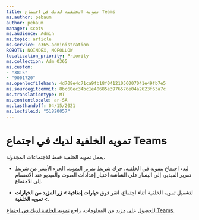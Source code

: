 ```yaml
---
title: تمويه الخلفية لديك في اجتماع Teams
ms.author: pebaum
author: pebaum
manager: scotv
ms.audience: Admin
ms.topic: article
ms.service: o365-administration
ROBOTS: NOINDEX, NOFOLLOW
localization_priority: Priority
ms.collection: Adm_O365
ms.custom:
- "3815"
- "9001720"
ms.openlocfilehash: 4d708e4c71ca9fb18f04121056007041e49fb7e5
ms.sourcegitcommit: 8bc60ec34bc1e40685e3976576e04a2623f63a7c
ms.translationtype: MT
ms.contentlocale: ar-SA
ms.lasthandoff: 04/15/2021
ms.locfileid: "51820057"
---
```

# <a name="blur-your-background-in-a-teams-meeting"></a>تمويه الخلفية لديك في اجتماع Teams

يعمل تمويه الخلفية فقط للاجتماعات المجدولة.

- لبدء اجتماع بتمويه في الخلفية، حرك شريط تمرير التمويه، الجزء الأيسر من شريط تمرير الفيديو، إلى اليسار على الشاشة اختيار إعدادات الصوت والفيديو عند الانضمام إلى الاجتماع.

- لتشغيل تمويه الخلفية أثناء اجتماع، انقر فوق **خيارات إضافية > زر المزيد من الخيارات** **> تمويه الخلفية**.

للحصول على مزيد من المعلومات، راجع [تمويه الخلفية لديك في اجتماع Teams](https://support.office.com/article/Blur-your-background-in-a-Teams-meeting-f77a2381-443a-499d-825e-509a140f4780).